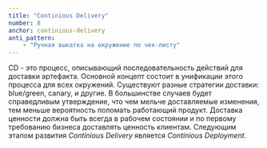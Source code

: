 ```yaml
---
title: "Continious Delivery"
number: 8
anchor: continious-delivery
anti_pattern:
    - "Ручная выкатка на окружение по чек-листу"
---
```


CD - это процесс, описывающий последовательность действий для доставки артефакта. Основной концепт состоит в унификации этого процесса для всех окружений. Существуют разные стратегии доставки: blue/green, canary, и другие. В большинстве случаев будет справедливым утверждение, что чем мельче доставляемые изменения, тем меньше вероятность поломать работающий продукт. Доставка ценности должна быть всегда в рабочем состоянии и по первому требованию бизнеса доставлять ценность клиентам.
Следующим этапом развития *Continious Delivery* является *Continious Deployment*. 